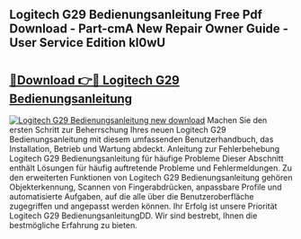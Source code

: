 ## Logitech G29 Bedienungsanleitung Free Pdf Download - Part-cmA New Repair Owner Guide - User Service Edition kl0wU

# <h2><a href="http://df5xoy.blite.top/?on=Logitech+G29+Bedienungsanleitung">🔗Download 👉🔴 Logitech G29 Bedienungsanleitung</a></h2>

[![Logitech G29 Bedienungsanleitung new download](https://i.imgur.com/lujVjoI.png)](http://df5xoy.blite.top/?on=Logitech+G29+Bedienungsanleitung)
Machen Sie den ersten Schritt zur Beherrschung Ihres neuen Logitech G29 Bedienungsanleitung mit diesem umfassenden Benutzerhandbuch, das Installation, Betrieb und Wartung abdeckt. Anleitung zur Fehlerbehebung Logitech G29 Bedienungsanleitung für häufige Probleme Dieser Abschnitt enthält Lösungen für häufig auftretende Probleme und Fehlermeldungen. Zu den erweiterten Funktionen von Logitech G29 Bedienungsanleitung gehören Objekterkennung, Scannen von Fingerabdrücken, anpassbare Profile und automatisierte Aufgaben, auf die alle über die Benutzeroberfläche zugegriffen und angepasst werden können. Ihr Erfolg ist unsere Priorität Logitech G29 BedienungsanleitungDD. Wir sind bestrebt, Ihnen die bestmögliche Erfahrung zu bieten.
